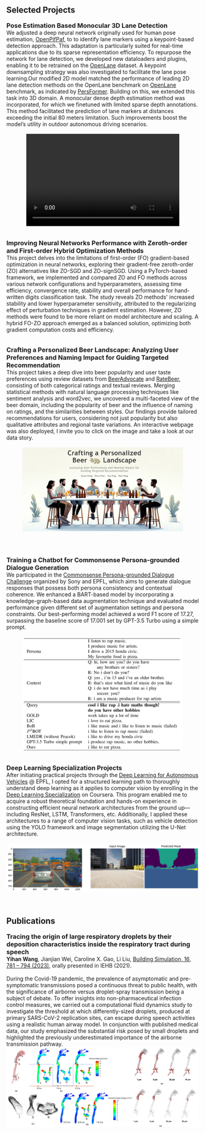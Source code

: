 ## Selected Projects

<!-- <h4 style="margin:0 0px 0;">2D Lane Detection with Human Pose Estimation </h4>

<ul style="margin:0; padding:0;">
<text>       
    As a final project for the course <a href="https://edu.epfl.ch/coursebook/fr/deep-learning-for-autonomous-vehicles-CIVIL-459" target="_blank">Deep Learning for Autonomous Vehicles</a> @ EPFL, we adjusted a deep neural network used for human pose estimation, <a href="https://github.com/openpifpaf/openpifpaf" target="_blank"> OpenPifPaf</a>, to achieve keypoint-based lane marker detection, which benefits the real-time application for the sparse representation. Specifically, we created new dataloader and plugin necessities to enable this network to be trained on <a href="https://github.com/The-OpenROAD-Project/OpenLane" target="_blank">OpenLane</a> dataset
    <br><br>
    <img src="../assets/img/project1.png" alt="2D Lane Detection" style="width: 100%; max-width: 660px; height: auto;">
</text>
   
</ul>
<br><br> -->

<h3 style="margin:0 0px 0;">Pose Estimation Based Monocular 3D Lane Detection </h3>

<ul style="margin:0; padding:0;">
<text>       
    We adjusted a deep neural network originally used for human pose estimation, <a href="https://github.com/openpifpaf/openpifpaf" target="_blank"> OpenPifPaf</a>, to to identify lane markers using a keypoint-based detection approach. This adaptation is particularly suited for real-time applications due to its sparse representation efficiency. To repurpose the network for lane detection, we developed new dataloaders and plugins, enabling it to be retrained on the <a href="https://github.com/The-OpenROAD-Project/OpenLane" target="_blank">OpenLane</a> dataset. A keypoint downsampling strategy was also investigated to facilitate the lane pose learning.Our modified 2D model matched the performance of leading 2D lane detection methods on the OpenLane benchmark on <a href="https://github.com/The-OpenROAD-Project/OpenLane" target="_blank">OpenLane</a> benchmark, as indicated by <a href="https://arxiv.org/abs/2203.11089" target="_blank">PersFormer</a>. Building on this, we extended this task into 3D domain. A monocular dense depth estimation method was incorporated, for which we finetuned with limited sparse depth annotations. This method facilitated the prediction of lane markers at distances exceeding the initial 80 meters limitation. Such improvements boost the model’s utility in outdoor autonomous driving scenarios.
    <br><br>
    <div style="display: flex; justify-content: center; align-items: center;">
        <video width="400" height="240" controls>
            <source src="../assets/img/demo_3d.mp4" type="video/mp4" >
            Your browser does not support the video tag.
        </video>
    </div>
</text>
   
</ul>
<br><br>



<h3 style="margin:0 0px 0;">Improving Neural Networks Performance with Zeroth-order and First-order Hybrid Optimization Methods </h3>
<ul style="margin:0; padding:0;">
<text>
   This project delves into the limitations of first-order (FO) gradient-based optimization in neural networks, exploring  their gradient-free zeroth-order (ZO) alternatives like ZO-SGD and ZO-signSGD. Using a PyTorch-based framework, we implemented and compared ZO and FO methods across various network configurations and hyperparameters, assessing time efficiency, convergence rate, stability and overall performance for hand-written digits classification task. The study reveals ZO methods' increased stability and lower hyperparameter sensitivity, attributed to the regularizing effect of perturbation techniques in gradient estimation. However, ZO methods were found to be more reliant on model architecture and scaling. A hybrid FO-ZO approach emerged as a balanced solution, optimizing both gradient computation costs and efficiency.
</text>
   
</ul>
<br><br>

<h3 style="margin:0 0px 0;">Crafting a Personalized Beer Landscape: Analyzing User Preferences and Naming Impact for Guiding Targeted Recommendation </h3>
<ul style="margin:0; padding:0;">
<text>
    This project takes a deep dive into beer popularity and user taste preferences using review datasets from <a href="https://www.beeradvocate.com/" target="_blank">BeerAdvocate</a> and <a href="https://www.ratebeer.com/" target="_blank">RateBeer</a>, consisting of both categorical ratings and textual reviews. Merging statistical methods with natural language processing techniques like sentiment analysis and word2vec, we uncovered a multi-faceted view of the beer domain, including the popularity of beer and the influence of naming on ratings, and the similarities between styles. Our findings provide tailored recommendations for users, considering not just popularity but also qualitative attributes and regional taste variations. An interactive webpage was also deployed, I invite you to click on the image and take a look at our data story. 
    <br><br>
    <div style="display: flex; justify-content: center; align-items: center;">
        <a href="https://epfl-ada.github.io/ada-2023-project-badanalysist/" target="_blank">
        <img src="../assets/img/beer.png" alt="Beer review data story" style="width: 100%; max-width: 420px; height: auto;">
        </a>
    </div>
</text>
   
</ul>

<br><br>
<h3 style="margin:0 0px 0;">Training a Chatbot for Commonsense Persona-grounded Dialogue Generation </h3>
<ul style="margin:0; padding:0;">
<text>
    We participated in the <a href="https://www.aicrowd.com/challenges/commonsense-persona-grounded-dialogue-challenge-2023/problems/task-1-commonsense-dialogue-response-generation" target="_blank">Commonsense Persona-grounded Dialogue Challenge</a> organized by Sony and EPFL, which aims to generate dialogue responses that possess both persona consistency and contextual coherence. We enhanced a BART-based model by incorporating a knowledge-graph-based data augmentation technique and evaluated model performance given different set of augmentation settings and persona constraints. Our best-performing model achieved a word F1 score of 17.27, surpassing the baseline score of 17.001 set by GPT-3.5 Turbo using a simple prompt.
    <br><br>
    <div style="display: flex; justify-content: center; align-items: center;">
        <img src="../assets/img/chatbot.png" alt="Chatbot Responses" style="width: 100%; max-width: 420px; height: auto;">
    </div>
</text>
   
</ul>
<br><br>

<h3 style="margin:0 0px 0;">Deep Learning Specialization Projects </h3>
<ul style="margin:0; padding:0;">
<text>
    After initiating practical projects through the <a href="https://edu.epfl.ch/coursebook/fr/deep-learning-for-autonomous-vehicles-CIVIL-459" target="_blank">Deep Learning for Autonomous Vehicles</a> @ EPFL, I opted for a structured learning path to thoroughly understand deep learning as it applies to computer vision by enrolling in the <a href="https://www.coursera.org/specializations/deep-learning?utm_medium=sem&utm_source=gg&utm_campaign=B2C_EMEA_deep-learning_deeplearning-ai_FTCOF_specializations_country-multi&campaignid=20858198821&adgroupid=156245837229&device=c&keyword=deep%20learning%20certification&matchtype=b&network=g&devicemodel=&adposition=&creativeid=684249171979&hide_mobile_promo&gclid=Cj0KCQiA1rSsBhDHARIsANB4EJaT7BJYAGY5QAvCqjYBwP2bEqx7x7OFU89sH_UGh3XmmCNCpZxaYrMaAsaQEALw_wcB" target="_blank">Deep Learning Specialization</a> on Coursera. This program enabled me to acquire a robust theoretical foundation and hands-on experience in constructing efficient neural network architectures from the ground up—including ResNet, LSTM, Transformers, etc. Additionally, I applied these architectures to a range of computer vision tasks, such as vehicle detection using the YOLO framework and image segmentation utilizing the U-Net architecture.         
    <br><br>
    <div style="display: flex; justify-content: center; align-items: center;">
        <img src="../assets/img/coursera.jpg" alt="Deep Learning Specialization Projects" style="width: 100%; max-width: 620px; height: auto;">
    </div>
</text>
   
</ul>
<br><br>


## Publications

<h3 style="margin:0 0px 0;">Tracing the origin of large respiratory droplets by their deposition characteristics inside the respiratory tract during speech </h3>
<ul style="margin:0; padding:0;">
<text>
   <strong>Yihan Wang</strong>, Jianjian Wei,  Caroline X. Gao, Li Liu, <a href="https://pubmed.ncbi.nlm.nih.gov/37101943/" target="_blank">Building Simulation, 16, 781 – 794 (2023)</a>, orally presented in IEHB (2021).
    <br><br>
    During the Covid-19 pandemic, the prevalence of asymptomatic and pre-symptomatic transmissions posed a continuous threat to public health, with the significance of airborne versus droplet-spray transmission being a subject of debate. To offer insights into non-pharmaceutical infection control measures, we carried out a computational fluid dynamics study to investigate the threshold at which differently-sized droplets, produced at primary SARS-CoV-2 replication sites, can escape during speech activities using a realistic human airway model. In conjunction with published medical data, our study emphasized the substantial risk posed by small droplets and highlighted the previously underestimated importance of the airborne transmission pathway.
    <div style="display: flex; justify-content: center; align-items: center;">
        <img src="../assets/img/pub.png" alt="Chatbot Responses" style="width: 100%; max-width: 620px; height: auto;">
    </div>
</text>
   
</ul>